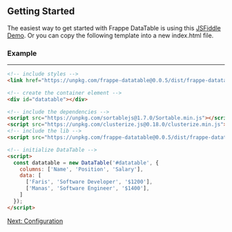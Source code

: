 ## Getting Started

The easiest way to get started with Frappe DataTable is using this [JSFiddle Demo](https://jsfiddle.net/f4qe6phc/7/). Or you can copy the following template into a new index.html file.

### Example

---

```html
<!-- include styles -->
<link href="https://unpkg.com/frappe-datatable@0.0.5/dist/frappe-datatable.min.css">

<!-- create the container element -->
<div id="datatable"></div>

<!-- include the dependencies -->
<script src="https://unpkg.com/sortablejs@1.7.0/Sortable.min.js"></script>
<script src="https://unpkg.com/clusterize.js@0.18.0/clusterize.min.js"></script>
<!-- include the lib -->
<script src="https://unpkg.com/frappe-datatable@0.0.5/dist/frappe-datatable.min.js"></script>

<!-- initialize DataTable -->
<script>
  const datatable = new DataTable('#datatable', {
    columns: ['Name', 'Position', 'Salary'],
    data: [
      ['Faris', 'Software Developer', '$1200'],
      ['Manas', 'Software Engineer', '$1400'],
    ]
  });
</script>
```

[Next: Configuration](docs/configuration)